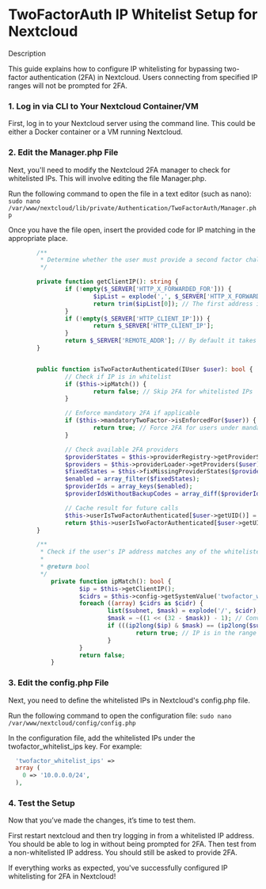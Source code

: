 # TwoFactorAuth IP Whitelist Setup for Nextcloud

Description

This guide explains how to configure IP whitelisting for bypassing two-factor authentication (2FA) in Nextcloud. Users connecting from specified IP ranges will not be prompted for 2FA.

### 1. Log in via CLI to Your Nextcloud Container/VM
First, log in to your Nextcloud server using the command line. This could be either a Docker container or a VM running Nextcloud.

### 2. Edit the Manager.php File
Next, you'll need to modify the Nextcloud 2FA manager to check for whitelisted IPs. This will involve editing the file Manager.php.

Run the following command to open the file in a text editor (such as nano):
`sudo nano /var/www/nextcloud/lib/private/Authentication/TwoFactorAuth/Manager.php`

Once you have the file open, insert the provided code for IP matching in the appropriate place.

```php
        /**
         * Determine whether the user must provide a second factor challenge
         */

		private function getClientIP(): string {
		        if (!empty($_SERVER['HTTP_X_FORWARDED_FOR'])) {
		                $ipList = explode(',', $_SERVER['HTTP_X_FORWARDED_FOR']);
		                return trim($ipList[0]); // The first address in the X-Forwarded-For header is the client
		        }
		        if (!empty($_SERVER['HTTP_CLIENT_IP'])) {
		                return $_SERVER['HTTP_CLIENT_IP'];
		        }
		        return $_SERVER['REMOTE_ADDR']; // By default it takes from REMOTE_ADDR
		}


        public function isTwoFactorAuthenticated(IUser $user): bool {
                // Check if IP is in whitelist
                if ($this->ipMatch()) {
                        return false; // Skip 2FA for whitelisted IPs
                }

                // Enforce mandatory 2FA if applicable
                if ($this->mandatoryTwoFactor->isEnforcedFor($user)) {
                        return true; // Force 2FA for users under mandatory policies
                }

                // Check available 2FA providers
                $providerStates = $this->providerRegistry->getProviderStates($user);
                $providers = $this->providerLoader->getProviders($user);
                $fixedStates = $this->fixMissingProviderStates($providerStates, $providers, $user);
                $enabled = array_filter($fixedStates);
                $providerIds = array_keys($enabled);
                $providerIdsWithoutBackupCodes = array_diff($providerIds, [self::BACKUP_CODES_PROVIDER_ID]);

                // Cache result for future calls
                $this->userIsTwoFactorAuthenticated[$user->getUID()] = !empty($providerIdsWithoutBackupCodes);
                return $this->userIsTwoFactorAuthenticated[$user->getUID()];
        }

        /**
         * Check if the user's IP address matches any of the whitelisted CIDRs
         *
         * @return bool
         */
			private function ipMatch(): bool {
			        $ip = $this->getClientIP();
			        $cidrs = $this->config->getSystemValue('twofactor_whitelist_ips', []);
			        foreach ((array) $cidrs as $cidr) {
			                list($subnet, $mask) = explode('/', $cidr);
			                $mask = ~((1 << (32 - $mask)) - 1); // Convert mask length to binary mask
			                if (((ip2long($ip) & $mask) == (ip2long($subnet) & $mask))) {
			                        return true; // IP is in the range
			                }
			        }
			        return false;
			}
```

### 3. Edit the config.php File
Next, you need to define the whitelisted IPs in Nextcloud's config.php file.

Run the following command to open the configuration file:
`sudo nano /var/www/nextcloud/config/config.php`

In the configuration file, add the whitelisted IPs under the twofactor_whitelist_ips key. For example:

```php
  'twofactor_whitelist_ips' =>
  array (
    0 => '10.0.0.0/24',
  ),

```

### 4. Test the Setup

Now that you’ve made the changes, it’s time to test them.

First restart nextcloud and then try logging in from a whitelisted IP address. You should be able to log in without being prompted for 2FA.
Then test from a non-whitelisted IP address. You should still be asked to provide 2FA.

If everything works as expected, you've successfully configured IP whitelisting for 2FA in Nextcloud!


